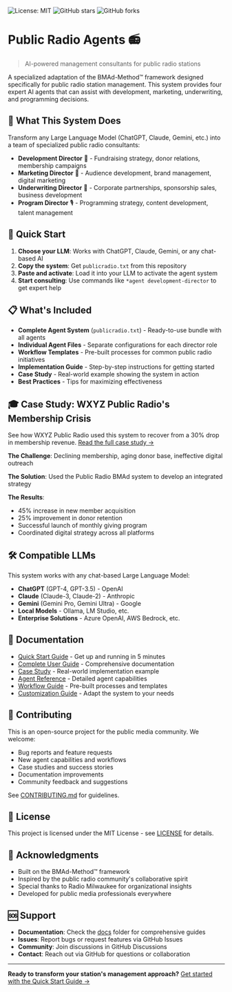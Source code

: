 ![License: MIT](https://img.shields.io/badge/License-MIT-yellow.svg)
![GitHub stars](https://img.shields.io/github/stars/yourusername/public-radio-agents)
![GitHub forks](https://img.shields.io/github/forks/yourusername/public-radio-agents)

# Public Radio Agents 📻

> AI-powered management consultants for public radio stations

A specialized adaptation of the BMAd-Method™ framework designed specifically for public radio station management. This system provides four expert AI agents that can assist with development, marketing, underwriting, and programming decisions.

## 🎯 What This System Does

Transform any Large Language Model (ChatGPT, Claude, Gemini, etc.) into a team of specialized public radio consultants:

- **Development Director** 💝 - Fundraising strategy, donor relations, membership campaigns
- **Marketing Director** 📢 - Audience development, brand management, digital marketing  
- **Underwriting Director** 🤝 - Corporate partnerships, sponsorship sales, business development
- **Program Director** 🎙️ - Programming strategy, content development, talent management

## 🚀 Quick Start

1. **Choose your LLM**: Works with ChatGPT, Claude, Gemini, or any chat-based AI
2. **Copy the system**: Get `publicradio.txt` from this repository
3. **Paste and activate**: Load it into your LLM to activate the agent system
4. **Start consulting**: Use commands like `*agent development-director` to get expert help

## 📋 What's Included

- **Complete Agent System** (`publicradio.txt`) - Ready-to-use bundle with all agents
- **Individual Agent Files** - Separate configurations for each director role
- **Workflow Templates** - Pre-built processes for common public radio initiatives
- **Implementation Guide** - Step-by-step instructions for getting started
- **Case Study** - Real-world example showing the system in action
- **Best Practices** - Tips for maximizing effectiveness

## 🎓 Case Study: WXYZ Public Radio's Membership Crisis

See how WXYZ Public Radio used this system to recover from a 30% drop in membership revenue. [Read the full case study →](docs/case-study.md)

**The Challenge**: Declining membership, aging donor base, ineffective digital outreach

**The Solution**: Used the Public Radio BMAd system to develop an integrated strategy

**The Results**: 
- 45% increase in new member acquisition
- 25% improvement in donor retention
- Successful launch of monthly giving program
- Coordinated digital strategy across all platforms

## 🛠️ Compatible LLMs

This system works with any chat-based Large Language Model:

- **ChatGPT** (GPT-4, GPT-3.5) - OpenAI
- **Claude** (Claude-3, Claude-2) - Anthropic  
- **Gemini** (Gemini Pro, Gemini Ultra) - Google
- **Local Models** - Ollama, LM Studio, etc.
- **Enterprise Solutions** - Azure OpenAI, AWS Bedrock, etc.

## 📖 Documentation

- [Quick Start Guide](docs/quick-start.md) - Get up and running in 5 minutes
- [Complete User Guide](docs/user-guide.md) - Comprehensive documentation
- [Case Study](docs/case-study.md) - Real-world implementation example
- [Agent Reference](docs/agent-reference.md) - Detailed agent capabilities
- [Workflow Guide](docs/workflows.md) - Pre-built processes and templates
- [Customization Guide](docs/customization.md) - Adapt the system to your needs

## 🤝 Contributing

This is an open-source project for the public media community. We welcome:

- Bug reports and feature requests
- New agent capabilities and workflows
- Case studies and success stories
- Documentation improvements
- Community feedback and suggestions

See [CONTRIBUTING.md](CONTRIBUTING.md) for guidelines.

## 📄 License

This project is licensed under the MIT License - see [LICENSE](LICENSE) for details.

## 🙏 Acknowledgments

- Built on the BMAd-Method™ framework
- Inspired by the public radio community's collaborative spirit
- Special thanks to Radio Milwaukee for organizational insights
- Developed for public media professionals everywhere

## 🆘 Support

- **Documentation**: Check the [docs](docs/) folder for comprehensive guides
- **Issues**: Report bugs or request features via GitHub Issues
- **Community**: Join discussions in GitHub Discussions
- **Contact**: Reach out via GitHub for questions or collaboration

---

**Ready to transform your station's management approach?** [Get started with the Quick Start Guide →](docs/quick-start.md)

